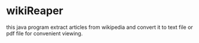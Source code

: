 # wikiReaper
this java program extract articles from wikipedia and convert it to text file or pdf file for convenient viewing.
